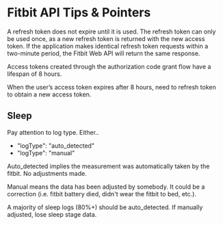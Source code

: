 # Fitbit API Tips & Pointers

A refresh token does not expire until it is used. The refresh token can only be used once, as a new refresh token is returned with the new access token. If the application makes identical refresh token requests within a two-minute period, the Fitbit Web API will return the same response.

Access tokens created through the authorization code grant flow have a lifespan of 8 hours.  

When the user’s access token expires after 8 hours, need to refresh token to obtain a new access token.

## Sleep
Pay attention to log type.  Either..
-  "logType": "auto_detected"
-  "logType": "manual"

Auto_detected implies the measurement was automatically taken by the fitbit. No adjustments made.

Manual means the data has been adjusted by somebody. It could be a correction (i.e. fitbit battery died, didn't wear the fitbit to bed, etc.). 

A majority of sleep logs (80%+) should be auto_detected. If manually adjusted, lose sleep stage data.